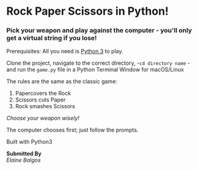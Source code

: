# Rock Paper Scissors in Python!

### Pick your weapon and play against the computer - you'll only get a virtual string if you lose!

Prerequisites: All you need is [Python 3](https://www.python.org/) to play.

Clone the project, navigate to the correct directory, -`cd directory name` - and run the `game.py` file in a Python Terminal Window for macOS/Linux

The rules are the same as the classic game:
1. Papercovers the Rock
2. Scissors cuts Paper
3. Rock smashes Scissors

_Choose your weapon wisely!_

The computer chooses first; just follow the prompts.

Built with Python3

**Submitted By**<br>
_Elaine Balgos_